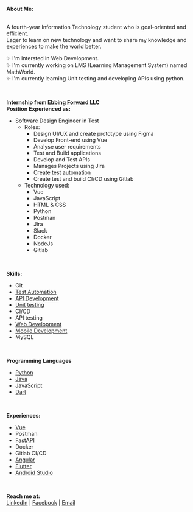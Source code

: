 

<!-- ![Profile image](https://lh3.googleusercontent.com/gwJ79R0S1TNmr30TDrDfDklwbaBGTZThiv645k98oIKM4LxfUzuUhtfDbItZC7rI5zPT7Znlodxf4TTlm0PRdjL6CBtoqSvnduMsPXkhWyNg76dUD4JcdfxV3J41fDMAMm54SD4fQxQ0qPiElUp1VS7o8qlepWu35ML68-9Q8UOuoXEyumd8E5QGa_PCsEvZWKkn5_xBH9amFpP53DvdFTfqBtczzQsEWkd4yJ3BorDAd65m2EYtobkbU-DvDVnorWW2q--OXEs2crI4yBiPbNlk-BDAu_1CtDnB8M5n0R1zviOXoDhT9OJ3fQ2IUxRYCvqgkXpiGBQitIzqR1xgJMMXw7Ss4-SdE2uTHUB12JeWaWhwx1qj3ah-7lGocZoPrK8k4FpEMh6czxe9TbjFzD_iWppbVqexKibUQWzRF1FGqqeO6bUGMMyfM1zJ1I8ijCZbfiyxu2HXnpmoNo1d2pLTmI667t6i6Oq985vnqh-cda_DQN6exGp_XxP_Mebmd2-4vcIM3XXeJ52bUSyfbZliuIzpOJfzFY2t-CirXPXLLGW09wvC96fuYIQkd8Wm94NdZPfASPL1scfX9FWNJ2DP-hjuBNQPsLRgw8Z78tFfS1FtZaQuMsptYfVPXFmWyagkIR6FVLC-ufHfNHitvsx2x3gtBgqL2t4B0snSyM4yK9h6ozBxFBsBLqXs3c8INT_dGIPKsoPKzRRucgJoxLD8fbq3ROloIaIDf17p1EZAjJ6WeKELx-JH66crBxghROjoaAjVfvP9AheiUqUhQL_Z5LlAjecfC6Mk=w750-h150-no?authuser=0) -->

**About Me:** 

</br>
A fourth-year Information Technology student who is
goal-oriented and efficient.</br>Eager to learn on new technology
and want to share my knowledge and experiences to make the world better.

</br>

✨ I'm intersted in Web Development. </br>
✨ I'm currently working on LMS (Learning Management System) named MathWorld. </br>
✨ I'm currently learning Unit testing and developing APIs using python. </br>

</br>

**Internship from [Ebbing Forward LLC](https://www.ebbingforward.com/)**
</br>
**Position Experienced as:**
- Software Design Engineer in Test
  - Roles:
    - Design UI/UX and create prototype using Figma
    - Develop Front-end using Vue
    - Analyse user requirements
    - Test and Build applications
    - Develop and Test APIs
    - Manages Projects using Jira
    - Create test automation
    - Create test and build CI/CD using Gitlab
  - Technology used:
    - Vue
    - JavaScript
    - HTML & CSS
    - Python
    - Postman
    - Jira
    - Slack
    - Docker
    - NodeJs
    - Gitlab

</br>

**Skills:**
- Git
- [Test Automation](https://github.com/pauljor1499/python-automation)
- [API Development](https://github.com/pauljor1499/python-fastapi)
- [Unit testing](https://github.com/pauljor1499/mathworld/tree/master/Tests)
- CI/CD
- API testing
- [Web Development](https://github.com/pauljor1499/mathworld)
- [Mobile Development](https://github.com/pauljor1499?tab=repositories&q=&type=&language=dart&sort=)
- MySQL

</br>

**Programming Languages**
- [Python](https://github.com/pauljor1499?tab=repositories&q=&type=&language=python&sort=)
- [Java](https://github.com/pauljor1499?tab=repositories&q=&type=&language=java&sort=)
- [JavaScript](https://github.com/pauljor1499?tab=repositories&q=&type=&language=html&sort=)
- [Dart](https://github.com/pauljor1499?tab=repositories&q=&type=&language=dart&sort=)


</br>


**Experiences:**
- [Vue](https://github.com/pauljor1499?tab=repositories&q=&type=&language=vue&sort=)
- Postman
- [FastAPI](https://github.com/pauljor1499/python-fastapi)
- Docker
- Gitlab CI/CD
- [Angular](https://github.com/pauljor1499/Angular-Project)
- [Flutter](https://github.com/pauljor1499?tab=repositories&q=&type=&language=dart&sort=)
- [Android Studio](https://github.com/pauljor1499/Android-Ecommerce-AR-App)

</br>

**Reach me at:**
</br>
[LinkedIn](https://www.linkedin.com/in/paul-jor-661108208/) | [Facebook](https://www.facebook.com/pauljor1499/) | [Email](jorpaulvincent@gmail.com)

<!-- - 👋 Hi, I’m @pauljor1499
- 👀 I’m interested in ...
- 🌱 I’m currently learning ...
- 💞️ I’m looking to collaborate on ...
- 📫 How to reach me ... -->

<!---
pauljor1499/pauljor1499 is a ✨ special ✨ repository because its `README.md` (this file) appears on your GitHub profile.
You can click the Preview link to take a look at your changes.
--->
